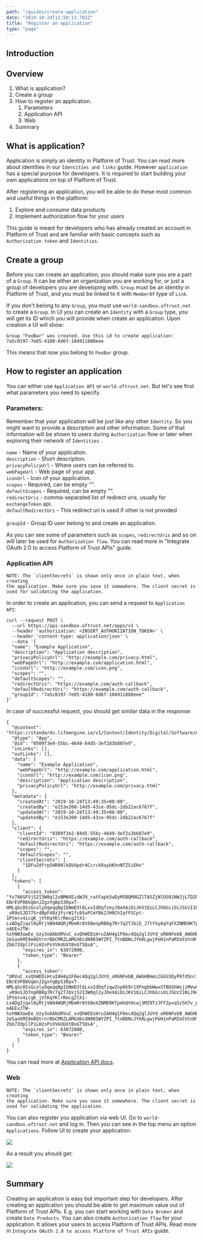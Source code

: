 ```yaml
---
path: "/guides/create-application"
date: "2019-10-24T11:50:13.702Z"
title: "Register an application"
type: "page"
---
```


## Introduction 

## Overview

1. What is application? 
2. Create a group
3. How to register an application.
   1. Parameters 
   2. Application API 
   3. Web 
4. Summary


## What is application?

Application is simply an identity in Platform of Trust. You can read more about identities in our `Identities and links` guide. However `application` has a special purpose for developers. It is required to start building your own applications on top of Platform of Trust. 

After registering an application, you will be able to do these most common and useful things in the platform:

1) Explore and consume data products
2) Implement authorization flow for your users 

This guide is meant for developers who has already created an account in Platform of Trust and are familiar with basic concepts such as `Authorization token` and `Identities`. 

## Create a group

Before you can create an application, you should make sure you are a part of a `Group`. It can be either an organization you are working for, or just a group of developers you are developing with. `Group` must be an identity in Platform of Trust, and you must be linked to it with `MemberOf` type of `Link`.

If you don't belong to any `Group`, you must use `world-sandbox.oftrust.net` to create a `Group`. In UI you can create an `Identity` with a `Group` type, you will get its ID which you will provide when create an application. Upon creation a UI will show: 
```
Group "FooBar" was created. Use this id to create application: 7a5c0197-7e05-4180-8d6f-104911880eee
```
 
 This means that now you belong to `FooBar` group. 

## How to register an application

You can either use `Application API` or `world.oftrust.net`. But let's see first what parameters you need to specify.

### Parameters:

Remember that your application will be just like any other `Identity`. So you might want to provide a description and other information. Some of that information will be shown to users during `Authorization` flow or later when exploring their network of `Identities` .

`name` - Name of your application. <br/> 
`description` - Short description. <br/> 
`privacyPolicyUrl` - Where users can be referred to. <br/> 
`webPageUrl` - Web page of your app. <br/> 
`iconUrl` - Icon of your application. <br/>
`scopes` - Required, can be empty "". <br/> 
`defaultScopes` - Required, can be empty "". <br/> 
`redirectUris` - comma-separated list of redirect uris, usually for `exchangeToken` api. <br/> 
`defaultRedirectUri` - This redirect uri is used if other is not provided<br/>  
`groupId` - Group ID user belong to and create an application. 


As you can see some of parameters such as `scopes`, `redirectUris` and so on will later be used for `Authorization flow`. You can read more in "Integrate OAuth 2.0 to access Platform of Trust APIs" guide.

### Application API

```
NOTE: The `clientSecrets` is shown only once in plain text, when creating
the application. Make sure you save it somewhere. The client secret is
used for validating the application.
```

In order to create an application, you can send a request to `Application API`:

```
curl --request POST \
  --url https://api-sandbox.oftrust.net/apps/v1 \
  --header 'authorization: <INSERT_AUTHORIZATION_TOKEN>' \
  --header 'content-type: application/json' \
  --data '{
  "name": "Example Application",
  "description": "Application description",
  "privacyPolicyUrl": "http://example.com/privacy.html",
  "webPageUrl": "http://example.com/application.html",
  "iconUrl": "http://example.com/icon.png",
  "scopes": "",
  "defaultScopes": "",
  "redirectUris": "https://example.com/auth-callback",
  "defaultRedirectUri": "https://example.com/auth-callback",
  "groupId": "7a5c0197-7e05-4180-8d6f-104911880eee"
}'
``` 
 
In case of successful request, you should get similar data in the response:

```
{
  "@context": "https://standards.lifeengine.io/v1/Context/Identity/Digital/Software/App/",
  "@type": "App",
  "@id": "0509f3e9-55bc-4649-84d5-3ef2d3b807e9",
  "inLinks": [],
  "outLinks": [],
  "data": {
    "name": "Example Application",
    "webPageUrl": "http://example.com/application.html",
    "iconUrl": "http://example.com/icon.png",
    "description": "Application description",
    "privacyPolicyUrl": "http://example.com/privacy.html"
  },
  "metadata": {
    "createdAt": "2019-10-24T13:49:35+00:00",
    "createdBy": "e153e200-14d5-43ce-95dc-2db22ac6767f",
    "updatedAt": "2019-10-24T13:49:35+00:00",
    "updatedBy": "e153e200-14d5-43ce-95dc-2db22ac6767f"
  },
  "client": {
    "clientId": "0309f3e2-84d5-55bc-4649-3ef2x3b607e9",
    "redirectUris": "https://example.com/auth-callback",
    "defaultRedirectUri": "https://example.com/auth-callback",
    "scopes": "",
    "defaultScopes": "",
    "clientSecrets": [
      "1DFuZdfrp5HR00lkQVUpdr4CcrckRaybKhnNTZSiEHx"
    ]
  },
  "tokens": [
    {
      "access_token": "Yv786SFVjS2I3W8ql2uNMWXEidWJ9_ratFapk5wDyM5BQMAGZlTA5ZjNlOS01NWJjLTQ2NDktODRkNS0zZWYyZDNiODA3ZTkiLCJhdWQiOiIwNTA5ZjNlOS01NWJjLTQ2NDktODRkNS0zZWYyZDNiODA3ZTkiLCJ0eXBlIjoiQXBwIiwiaXNzIjoiTEUiLCJpYXQiOjE1NzE5MjQ5NzUuMCwic2NvcGVzIjoiIn0.-ENrEVP08UqbnJZgxYgBp53RpxT-HMLqGc85sGcolyUqeqqNpIbNmD3l6LxxIdDqfzeyJ0eXAiOiJKV1QiLCJhbGciOiJSUzI1NiJ9.eyJzY29wZSI6bnVsbCwiZXhwIjoxNjM0OTk2OTc1LCJzdWIiOiIwNqwZnp0h9r1XPngbbWwxXTBDGhWsjzMVwCc1GE_eJ0V6yYZjkteW8fTUQM_kRdpK6w__gx2u1MfIgT8HU6B-_vR9oSJD77SrdBpF48z3fsrW1fc65uPCmYBk2JH0ChIqfFSCpt-1Ptmrv4icqK_jVtKqYKlrRmcg2lX1-LxADgZjqxl0yRtjVW94WQRjMbmRr8t60enpRB8g7Rr7q2TJbiD_J7tYSyAqYqFXZNMD9KTpmhQtHcwj3MZ9TzJFF2pvq5z5H7v_paU1JRU-oAEEvJTW-hzhNW3owEe_Uzy3o8AbURVuC_xvQhWEDiHruIAH4g1F0ec4Qq2glJUYd_oR6NFebB_AWGHBHeLCGGS5DyP6Td5nrJkyUrWyKWk6QK86GJTHw2B9iZc0hPuY8LUr0GhvF1VGBejJdVwx8EtH84Y-2eSaokMI9e0QtrnrBbCMRZLAMGXDcdN985WYZPI_7tnBDNcJYkRLgwjPeH1nPaMImtUtnNY3ka0G21Jz6CqdSp8Uqubvdgqsm6mySg2JYk0-Zbb7ZdpllPiLH2sPsVVkUUXtBnGT5QsA",
      "expires_in": 63072000,
      "token_type": "Bearer"
    },
    {
      "access_token": "URVuC_xvQhWEDiHruIAH4g1F0ec4Qq2glJUYd_oR6NFebB_AWGHBHeLCGGS5DyP6Td5nrJe.eyJzY29wZSI6bnVsbCwiZXhwIjoxNjM0OTk2OTc1LCJzdWIiOiIwNTA5ZjNlOS01NWJjLTQ2NDktODRkNS0zZWYyZDNiODA3ZTkiLCJhdWQiOiIwNTA5ZjNlOS01NWJjLTQ2NDktODRkNS0zZWYyZDNiODA3ZTkiLCJ0eXBlIjoiQXBwIiwiaXNzIjoiTEUiLCJpYXQiOjE1NzE5MjQ5NzUuMCwic2NvcGVzIjoiIn0.Yv786SF-ENrEVP08UqbnJZgxYgBp53RpxT-HMLqGc85sGcolyUqeqqNpIbNmD3l6LxxIdDqfzqwZnp0h9r1XPngbbWwxXTBDGhWsjzMVwCc1GE_eJ0V6yYZjkteW8fTUQM_kRdpK6w__gx2u1MfIgT8HU6B-_vR9oSJD7npRB8g7Rr7q2TJbVjS2I3W8ql2yJ0eXAiOiJKV1QiLCJhbGciOiJSUzI1NiJ9uNMWXEidWJ9_ratFapk5wDyM5BQMAGZliD_J7tYSyAqYqF7SrdBpF48z3fsrW1fc65uPCmYBk2JH0ChIqfFSCpt-1Ptmrv4icqK_jVtKqYKlrRmcg2lX1-LxADgZjqxl0yRtjVW94WQRjMbmRr8t60eXZNMD9KTpmhQtHcwj3MZ9TzJFF2pvq5z5H7v_paU1JRU-oAEEvJTW-hzhNW3owEe_Uzy3o8AbURVuC_xvQhWEDiHruIAH4g1F0ec4Qq2glJUYd_oR6NFebB_AWGHBHeLCGGS5DyP6Td5nrJkyUrWyKWk6QK86GJTHw2B9iZc0hPuY8LUr0GhvF1VGBejJdVwx8EtH84Y-2eSaokMI9e0QtrnrBbCMRZLAMGXDcdN985WYZPI_7tnBDNcJYkRLgwjPeH1nPaMImtUtnNY3ka0G21Jz6CqdSp8Uqubvdgqsm6mySg2JYk0-Zbb7ZdpllPiLH2sPsVVkUUXtBnGT5QsA",
      "expires_in": 63072000,
      "token_type": "Bearer"
    }
  ]
}
```


You can read more at [Application API docs](https://docs.oftrust.net/#apps-v1).

### Web

```
NOTE: The `clientSecrets` is shown only once in plain text, when creating
the application. Make sure you save it somewhere. The client secret is
used for validating the application.
```

You can also register you application via web UI. Go to `world-sandbox.oftrust.net` and log in. Then you can see in the top menu an option `Applications`. Follow UI to create your application:

![](app-create.png)

As a result you should get:

![](app-done.jpg)


## Summary

Creating an application is easy but important step for developers. After creating an application you should be able to get maximum value out of Platform of Trust APIs. E.g. you can start working with `Data Broker` and create `Data Products`. You can also create `Authorization flow` for your application. It allows your users to access Platform of Trust APIs. Read more in `Integrate OAuth 2.0 to access Platform of Trust APIs` guide.
